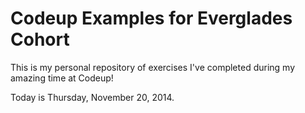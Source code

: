 # Codeup Examples for Everglades Cohort

 This is my personal repository of exercises I've completed during my amazing time at Codeup!

 Today is Thursday, November 20, 2014.



 

 
